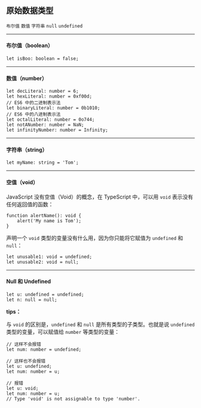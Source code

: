 ## 原始数据类型

`布尔值`  `数值`  `字符串`  `null`  `undefined`

---

#### 布尔值（boolean）

```
let isBoo: boolean = false;
```

---

####  数值（number）

```
let decLiteral: number = 6;
let hexLiteral: number = 0xf00d;
// ES6 中的二进制表示法
let binaryLiteral: number = 0b1010;
// ES6 中的八进制表示法
let octalLiteral: number = 0o744;
let notANumber: number = NaN;
let infinityNumber: number = Infinity;
```

---

#### 字符串（string）

```
let myName: string = 'Tom';
```

---

#### 空值（void）

JavaScript 没有空值（Void）的概念，在 TypeScript 中，可以用 `void` 表示没有任何返回值的函数：

```
function alertName(): void {
    alert('My name is Tom');
}
```

声明一个 `void` 类型的变量没有什么用，因为你只能将它赋值为 `undefined` 和 `null`：

```
let unusable1: void = undefined;
let unusable2: void = null;
```

---

#### Null 和 Undefined

```
let u: undefined = undefined;
let n: null = null;
```

**tips：**

与 `void` 的区别是，`undefined` 和 `null` 是所有类型的子类型。也就是说 `undefined` 类型的变量，可以赋值给 `number` 等类型的变量：

```
// 这样不会报错
let num: number = undefined;

// 这样也不会报错
let u: undefined;
let num: number = u;

// 报错
let u: void;
let num: number = u;
// Type 'void' is not assignable to type 'number'.
```


